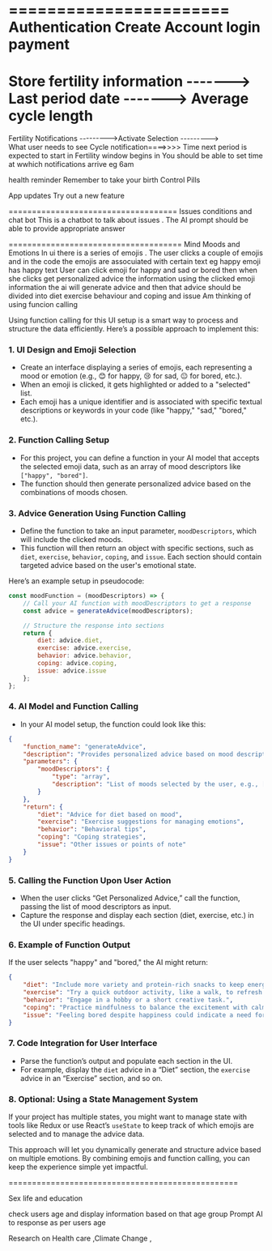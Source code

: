 =======================
Authentication
Create Account 
login
payment 
==================
Store fertility information
  -------> Last period date 
  -------> Average cycle length 
============================
Fertility Notifications
--------->Activate Selection 
--------->  
What user needs to see 
 Cycle notification====>>>>
     Time next period is expected to start in
     Fertility window begins in 
     You should be able to set time at wwhich notifications arrive eg 6am 

 health reminder 
     Remember to take your birth Control Pills 

 App updates 
      Try out a new feature 


====================================
Issues conditions and chat bot 
      This is a chatbot to talk about issues .
      The AI prompt should be able  to provide appropriate answer 


=====================================
Mind Moods and Emotions 
In ui there is a series of emojis .
The user clicks a couple of emojis and in the code the emojis are assocuiated with certain text eg happy emoji has happy text 
User can click emoji for happy and sad or bored then when she clicks get personalized advice 
the information using the clicked emoji information the ai will generate advice and then that advice should be divided into diet exercise behaviour and coping and issue 
Am thinking of using funcion calling 

Using function calling for this UI setup is a smart way to process and structure the data efficiently. Here’s a possible approach to implement this:

### 1. **UI Design and Emoji Selection**

   - Create an interface displaying a series of emojis, each representing a mood or emotion (e.g., 😊 for happy, 😢 for sad, 😐 for bored, etc.).
   - When an emoji is clicked, it gets highlighted or added to a "selected" list.
   - Each emoji has a unique identifier and is associated with specific textual descriptions or keywords in your code (like "happy," "sad," "bored," etc.).

### 2. **Function Calling Setup**

   - For this project, you can define a function in your AI model that accepts the selected emoji data, such as an array of mood descriptors like `["happy", "bored"]`.
   - The function should then generate personalized advice based on the combinations of moods chosen.

### 3. **Advice Generation Using Function Calling**

   - Define the function to take an input parameter, `moodDescriptors`, which will include the clicked moods.
   - This function will then return an object with specific sections, such as `diet`, `exercise`, `behavior`, `coping`, and `issue`. Each section should contain targeted advice based on the user's emotional state.

   Here’s an example setup in pseudocode:

   ```javascript
   const moodFunction = (moodDescriptors) => {
       // Call your AI function with moodDescriptors to get a response
       const advice = generateAdvice(moodDescriptors);

       // Structure the response into sections
       return {
           diet: advice.diet,
           exercise: advice.exercise,
           behavior: advice.behavior,
           coping: advice.coping,
           issue: advice.issue
       };
   };
   ```

### 4. **AI Model and Function Calling**

   - In your AI model setup, the function could look like this:

   ```json
   {
       "function_name": "generateAdvice",
       "description": "Provides personalized advice based on mood descriptors",
       "parameters": {
           "moodDescriptors": {
               "type": "array",
               "description": "List of moods selected by the user, e.g., ['happy', 'sad']"
           }
       },
       "return": {
           "diet": "Advice for diet based on mood",
           "exercise": "Exercise suggestions for managing emotions",
           "behavior": "Behavioral tips",
           "coping": "Coping strategies",
           "issue": "Other issues or points of note"
       }
   }
   ```

### 5. **Calling the Function Upon User Action**

   - When the user clicks “Get Personalized Advice,” call the function, passing the list of mood descriptors as input.
   - Capture the response and display each section (diet, exercise, etc.) in the UI under specific headings.

### 6. **Example of Function Output**

   If the user selects "happy" and "bored," the AI might return:

   ```json
   {
       "diet": "Include more variety and protein-rich snacks to keep energy levels up.",
       "exercise": "Try a quick outdoor activity, like a walk, to refresh yourself.",
       "behavior": "Engage in a hobby or a short creative task.",
       "coping": "Practice mindfulness to balance the excitement with calm.",
       "issue": "Feeling bored despite happiness could indicate a need for new challenges."
   }
   ```

### 7. **Code Integration for User Interface**

   - Parse the function’s output and populate each section in the UI.
   - For example, display the `diet` advice in a “Diet” section, the `exercise` advice in an “Exercise” section, and so on.

### 8. **Optional: Using a State Management System**

   If your project has multiple states, you might want to manage state with tools like Redux or use React’s `useState` to keep track of which emojis are selected and to manage the advice data.

This approach will let you dynamically generate and structure advice based on multiple emotions. By combining emojis and function calling, you can keep the experience simple yet impactful.




=================================================

Sex life and education


check users age and display information based on that age group
Prompt AI to response as per users age 












Research on Health care ,Climate Change , 

 